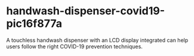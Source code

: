 # handwash-dispenser-covid19-pic16f877a
A touchless handwash dispenser with an LCD display integrated can help users follow the right COVID-19 prevention techniques.
